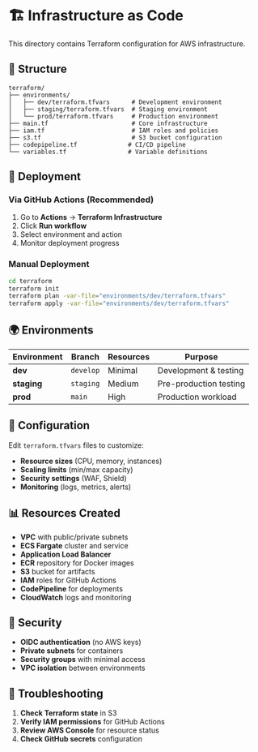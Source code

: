 # 🏗️ Infrastructure as Code

This directory contains Terraform configuration for AWS infrastructure.

## 📁 Structure

```
terraform/
├── environments/
│   ├── dev/terraform.tfvars      # Development environment
│   ├── staging/terraform.tfvars  # Staging environment
│   └── prod/terraform.tfvars     # Production environment
├── main.tf                       # Core infrastructure
├── iam.tf                        # IAM roles and policies
├── s3.tf                         # S3 bucket configuration
├── codepipeline.tf              # CI/CD pipeline
└── variables.tf                 # Variable definitions
```

## 🚀 Deployment

### Via GitHub Actions (Recommended)
1. Go to **Actions** → **Terraform Infrastructure**
2. Click **Run workflow**
3. Select environment and action
4. Monitor deployment progress

### Manual Deployment
```bash
cd terraform
terraform init
terraform plan -var-file="environments/dev/terraform.tfvars"
terraform apply -var-file="environments/dev/terraform.tfvars"
```

## 🌍 Environments

| Environment | Branch | Resources | Purpose |
|-------------|--------|-----------|---------|
| **dev** | `develop` | Minimal | Development & testing |
| **staging** | `staging` | Medium | Pre-production testing |
| **prod** | `main` | High | Production workload |

## 🔧 Configuration

Edit `terraform.tfvars` files to customize:
- **Resource sizes** (CPU, memory, instances)
- **Scaling limits** (min/max capacity)
- **Security settings** (WAF, Shield)
- **Monitoring** (logs, metrics, alerts)

## 📊 Resources Created

- **VPC** with public/private subnets
- **ECS Fargate** cluster and service
- **Application Load Balancer**
- **ECR** repository for Docker images
- **S3** bucket for artifacts
- **IAM** roles for GitHub Actions
- **CodePipeline** for deployments
- **CloudWatch** logs and monitoring

## 🔐 Security

- **OIDC authentication** (no AWS keys)
- **Private subnets** for containers
- **Security groups** with minimal access
- **VPC isolation** between environments

## 🚨 Troubleshooting

1. **Check Terraform state** in S3
2. **Verify IAM permissions** for GitHub Actions
3. **Review AWS Console** for resource status
4. **Check GitHub secrets** configuration
